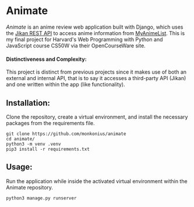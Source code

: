 # Animate

*Animate* is an anime review web application built with Django, which uses the [Jikan REST API](https://docs.api.jikan.moe/) to access anime information from [MyAnimeList](https://myanimelist.net/). This is my final project for Harvard's Web Programming with Python and JavaScript course CS50W via their OpenCourseWare site.

#### Distinctiveness and Complexity:
This project is distinct from previous projects since it makes use of both an external and internal API, that is to say it accesses a third-party API (Jikan) and one written within the app (like functionality).

## Installation:
Clone the repository, create a virtual environment, and install the necessary packages from the requirements file.
```
git clone https://github.com/monkonius/animate
cd animate/
python3 -m venv .venv
pip3 install -r requirements.txt
```

## Usage:
Run the application while inside the activated virtual environment within the Animate repository.
```
python3 manage.py runserver
```